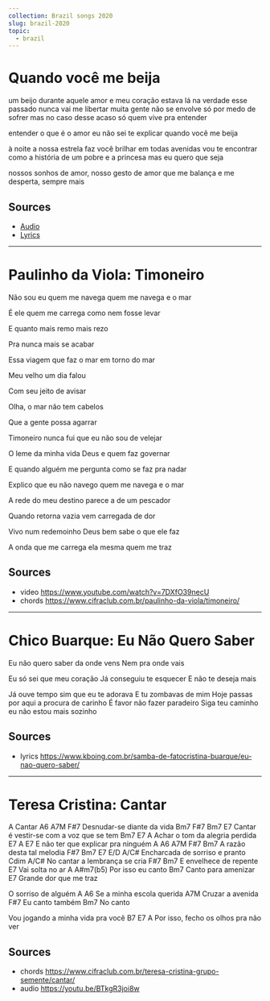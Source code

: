 ```yaml
---
collection: Brazil songs 2020
slug: brazil-2020
topic:
  - brazil
---
```


# Quando você me beija

um beijo durante aquele amor e meu coração estava lá
na verdade esse passado nunca vai me libertar
muita gente não se envolve só por medo de sofrer
mas no caso desse acaso só quem vive pra entender

entender o que é o amor eu não sei te explicar
quando você me beija

à noite a nossa estrela faz você brilhar
em todas avenidas vou te encontrar
como a história de um pobre e a princesa
mas eu quero que seja

nossos sonhos de amor, nosso gesto de amor
que me balança e me desperta, sempre mais

## Sources
- [Audio](https://www.youtube.com/watch?v=OfIM0uBIPpg)
- [Lyrics](https://www.cifraclub.com.br/art-popular/quando-voce-me-beija/)

---

# Paulinho da Viola: Timoneiro

Não sou eu quem me navega  quem me navega e o mar

É ele quem me carrega  como nem fosse levar


E quanto mais remo mais rezo

Pra nunca mais se acabar

Essa viagem que faz o mar em torno do mar

Meu velho um dia falou

Com seu jeito de avisar

Olha, o mar não tem cabelos

Que a gente possa agarrar


Timoneiro nunca fui que eu não sou de velejar

O leme da minha vida Deus e quem faz governar

E quando alguém me pergunta como se faz pra nadar

Explico que eu não navego quem me navega e o mar


A rede do meu destino parece a de um pescador

Quando retorna vazia vem carregada de dor

Vivo num redemoinho Deus bem sabe o que ele faz

A onda que me carrega ela mesma  quem me traz

## Sources
- video https://www.youtube.com/watch?v=7DXfO39necU
- chords https://www.cifraclub.com.br/paulinho-da-viola/timoneiro/

---

# Chico Buarque: Eu Não Quero Saber

Eu não quero saber da onde vens 
Nem pra onde vais

Eu só sei que meu coração 
Já conseguiu te esquecer 
E não te deseja mais

Já ouve tempo sim que eu te adorava 
E tu zombavas de mim 
Hoje passas por aqui a procura de carinho 
É favor não fazer paradeiro 
Siga teu caminho eu não estou mais sozinho 

## Sources
- lyrics https://www.kboing.com.br/samba-de-fatocristina-buarque/eu-nao-quero-saber/

---

# Teresa Cristina: Cantar

   A
Cantar
     A6             A7M    F#7
Desnudar-se diante da vida
   Bm7      F#7             Bm7        E7
Cantar é vestir-se com a voz que se tem
                          Bm7    E7     A
Achar o tom da alegria perdida
                   E7         A   E7
E não ter que explicar pra ninguém
     A  A6              A7M  F#7  Bm7
A razão    desta tal melodia
              F#7       Bm7  E7  E/D  A/C#
Encharcada de sorriso e pranto
               Cdim     A/C#
No cantar a lembrança se cria
      F#7        Bm7
E envelhece de repente
             E7
Vai solta no ar
            A      A#m7(b5)
Por isso eu canto
Bm7
Canto para amenizar
                  E7
Grande dor que me traz

O sorriso de alguém
      A              A6
Se a minha escola querida
           A7M
Cruzar a avenida
           F#7
Eu canto também
   Bm7
No canto

Vou jogando a minha vida pra você
    B7            E7            A
Por isso, fecho os olhos pra não ver

## Sources
- chords https://www.cifraclub.com.br/teresa-cristina-grupo-semente/cantar/
- audio https://youtu.be/BTkgR3joi8w
